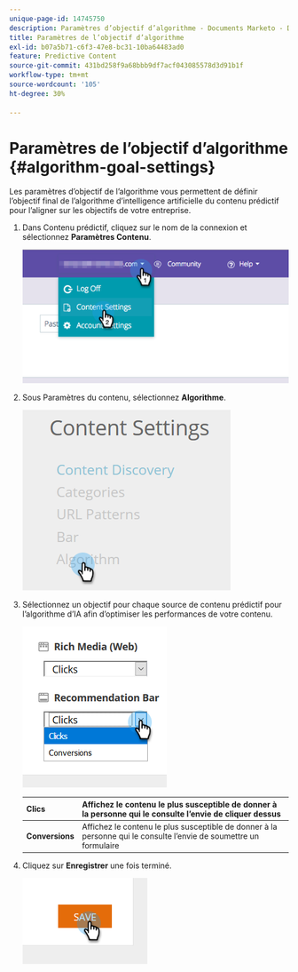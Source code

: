 ```yaml
---
unique-page-id: 14745750
description: Paramètres d’objectif d’algorithme - Documents Marketo - Documentation du produit
title: Paramètres de l’objectif d’algorithme
exl-id: b07a5b71-c6f3-47e8-bc31-10ba64483ad0
feature: Predictive Content
source-git-commit: 431bd258f9a68bbb9df7acf043085578d3d91b1f
workflow-type: tm+mt
source-wordcount: '105'
ht-degree: 30%

---
```


# Paramètres de l’objectif d’algorithme {#algorithm-goal-settings}

Les paramètres d’objectif de l’algorithme vous permettent de définir l’objectif final de l’algorithme d’intelligence artificielle du contenu prédictif pour l’aligner sur les objectifs de votre entreprise.

1. Dans Contenu prédictif, cliquez sur le nom de la connexion et sélectionnez **Paramètres Contenu**.

   ![](assets/1.png)

1. Sous Paramètres du contenu, sélectionnez **Algorithme**.

   ![](assets/two-1.png)

1. Sélectionnez un objectif pour chaque source de contenu prédictif pour l’algorithme d’IA afin d’optimiser les performances de votre contenu.

   ![](assets/three-new.png)

   | **Clics** | Affichez le contenu le plus susceptible de donner à la personne qui le consulte l’envie de cliquer dessus |
   |---|---|
   | **Conversions** | Affichez le contenu le plus susceptible de donner à la personne qui le consulte l’envie de soumettre un formulaire |

1. Cliquez sur **Enregistrer** une fois terminé.

   ![](assets/four.png)
